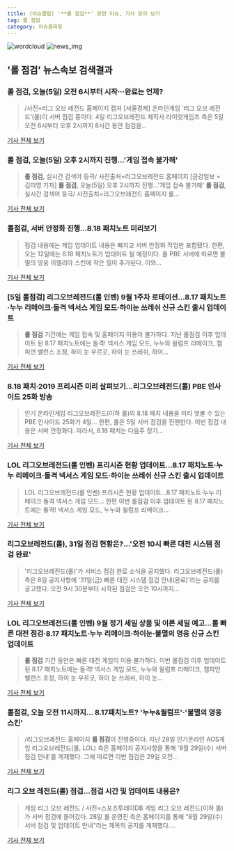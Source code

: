 ```yaml
---
title: (이슈클립) '**롤 점검**' 관련 이슈, 기사 모아 보기
tag: 롤 점검
category: 이슈클리핑
---
```

![wordcloud](https://s3.ap-northeast-2.amazonaws.com/lyrics101-wordcloud/2018-09-05-1536117937.png)
![news_img](https://user-images.githubusercontent.com/42597476/44507050-1206f400-a6e4-11e8-8d98-7ffbfebb353f.png)
## **'**롤 점검**'** 뉴스속보 검색결과
### **롤 점검**, 오늘(5일) 오전 6시부터 시작···완료는 언제?

>/사진=리그 오브 레전드 홈페이지 캡처 [서울경제] 온라인게임 ‘리그 오브 레전드’(롤)이 서버 점검 중이다. 4일 리그오브레전드 제작사 라이엇게임즈 측은 5일 오전 6시부터 오후 2시까지 8시간 동안 점검을...

<a href="http://www.sedaily.com/NewsView/1S4IOGXVS3" target="_blank">기사 전체 보기</a>

### **롤 점검**, 오늘(5일) 오후 2시까지 진행…'게임 접속 불가해'

>**롤 점검**, 실시간 검색어 등극/ 사진출처=리그오브레전드 홈페이지 [금강일보 = 김미영 기자] **롤 점검**, 오늘(5일) 오후 2시까지 진행…'게임 접속 불가해' **롤 점검**, 실시간 검색어 등극/ 사진출처=리그오브레전드 홈페이지 롤...

<a href="http://www.ggilbo.com/news/articleView.html?idxno=542807" target="_blank">기사 전체 보기</a>

### 롤점검, 서버 안정화 진행...8.18 패치노트 미리보기

>점검 내용에는 게임 업데이트 내용은 빠지고 서버 안정화 작업만 포함됐다. 한편, 오는 12일에는 8.18 패치노트가 업데이트 될 예정이다. 롤 PBE 서버에 따르면 불멸의 영웅 이렐리아 스킨에 작은 힐이 추가된다. 이와...

<a href="http://www.kookje.co.kr/news2011/asp/newsbody.asp?code=0700&key=20180905.99099001473" target="_blank">기사 전체 보기</a>

### [5일 롤점검] 리그오브레전드(롤 인벤) 9월 1주차 로테이션…8.17 패치노트·누누 리메이크·돌격 넥서스 게임 모드·하이눈 쓰레쉬 신규 스킨 출시 업데이트

>**롤 점검** 기간에는 게임 접속 및 홈페이지 이용이 불가하다. 지난 롤점검 이후 업데이트 된 8.17 패치노트에는 돌격! 넥서스 게임 모드, 누누와 윌럼프 리메이크, 챔피언 밸런스 조정, 하이 눈 우르곳, 하이 눈 쓰레쉬, 하이...

<a href="http://www.starseoultv.com/news/articleView.html?idxno=506116" target="_blank">기사 전체 보기</a>

### 8.18 패치·2019 프리시즌 미리 살펴보기…리그오브레전드(롤) PBE 인사이드 25화 방송

>인기 온라인게임 리그오브레전드(이하 롤)의 8.18 패치 내용을 미리 엿볼 수 있는 PBE 인사이드 25화가 4일... 한편, 롤은 5일 서버 점검을 진핸한다. 이번 점검 내용은 서버 안정화다. 따라서, 8.18 패치는 다음주 정기...

<a href="http://kbench.com/?q=node/190978" target="_blank">기사 전체 보기</a>

### LOL 리그오브레전드(롤 인벤) 프리시즌 현황 업데이트…8.17 패치노트·누누 리메이크·돌격 넥서스 게임 모드·하이눈 쓰레쉬 신규 스킨 출시 업데이트

>LOL 리그오브레전드(롤 인벤) 프리시즌 현황 업데이트…8.17 패치노트·누누 리메이크·돌격 넥서스 게임 모드... 한편 이번 롤점검 이후 업데이트 된 8.17 패치노트에는 돌격! 넥서스 게임 모드, 누누와 윌럼프 리메이크...

<a href="http://www.starseoultv.com/news/articleView.html?idxno=505990" target="_blank">기사 전체 보기</a>

### 리그오브레전드(롤), 31일 점검 현황은?…'오전 10시 빠른 대전 시스템 점검 완료'

>'리그오브레전드(롤)'가 서비스 점검 완료 소식을 공지했다. 리그오브레전드(롤) 측은 8일 공지사항에 '31일(금) 빠른 대전 시스템 점검 안내(완료)'라는 공지를 공고했다. 오전 9시 30분부터 시작된 점검은 오전 10시까지...

<a href="http://www.topstarnews.net/news/articleView.html?idxno=474328" target="_blank">기사 전체 보기</a>

### LOL 리그오브레전드(롤 인벤) 9월 정기 세일 상품 및 이른 세일 예고…롤 빠른 대전 점검·8.17 패치노트·누누 리메이크·하이눈·불멸의 영웅 신규 스킨 업데이트

>**롤 점검** 기간 동안은 빠른 대전 게임이 이용 불가하다. 이번 롤점검 이후 업데이트 된 8.17 패치노트에는 돌격! 넥서스 게임 모드, 누누와 윌럼프 리메이크, 챔피언 밸런스 조정, 하이 눈 우르곳, 하이 눈 쓰레쉬, 하이 눈...

<a href="http://www.starseoultv.com/news/articleView.html?idxno=505800" target="_blank">기사 전체 보기</a>

### 롤점검, 오늘 오전 11시까지… 8.17패치노트? '누누&월럼프'·'불멸의 영웅 스킨'

>/리그오브레전드 홈페이지 **롤 점검**이 진행중이다. 지난 28일 인기온라인 AOS게임 리그오브레전드(롤, LOL) 측은 홈페이지 공지사항을 통해 '8월 29일(수) 서버 점검 안내'를 게재했다. 그에 따르면 이번 점검은 29일 오전...

<a href="http://www.kyeongin.com/main/view.php?key=20180829000656429" target="_blank">기사 전체 보기</a>

### 리그 오브 레전드(롤) 점검…점검 시간 및 업데이트 내용은?

>게임 리그 오브 레전드 / 사진=스포츠투데이DB 게임 리그 오브 레전드(이하 롤)가 서버 점검에 들어갔다. 28일 롤 운영진 측은 홈페이지를 통해 "8월 29일(수) 서버 점검 및 업데이트 안내"라는 제목의 공지를 게재했다....

<a href="http://view.asiae.co.kr/news/view.htm?idxno=2018082906444168473" target="_blank">기사 전체 보기</a>



